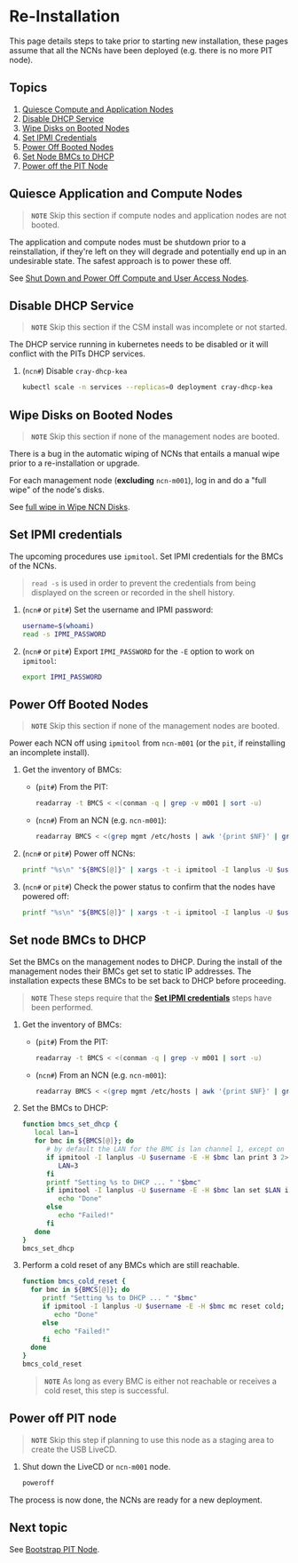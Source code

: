 # Re-Installation

This page details steps to take prior to starting new installation, these pages assume that all 
the NCNs have been deployed (e.g. there is no more PIT node).

## Topics

1. [Quiesce Compute and Application Nodes](#quiesce-application-and-compute-nodes)
1. [Disable DHCP Service](#disable-dhcp-service)
1. [Wipe Disks on Booted Nodes](#wipe-disks-on-booted-nodes)
1. [Set IPMI Credentials](#set-ipmi-credentials)
1. [Power Off Booted Nodes](#power-off-booted-nodes)
1. [Set Node BMCs to DHCP](#set-node-bmcs-to-dhcp)
1. [Power off the PIT Node](#power-off-pit-node) 

## Quiesce Application and Compute Nodes

> **`NOTE`** Skip this section if compute nodes and application nodes are not booted.

The application and compute nodes must be shutdown prior to a reinstallation, if they're left on they will degrade and 
potentially end up in an undesirable state. The safest approach is to power these off.

See [Shut Down and Power Off Compute and User Access Nodes](../operations/power_management/Shut_Down_and_Power_Off_Compute_and_User_Access_Nodes.md).

## Disable DHCP Service

> **`NOTE`** Skip this section if the CSM install was incomplete or not started.

The DHCP service running in kubernetes needs to be disabled or it will conflict with the PITs DHCP services.

1. (`ncn#`) Disable `cray-dhcp-kea`

   ```bash
   kubectl scale -n services --replicas=0 deployment cray-dhcp-kea
   ```

## Wipe Disks on Booted Nodes

> **`NOTE`** Skip this section if none of the management nodes are booted.

There is a bug in the automatic wiping of NCNs that entails a manual wipe prior to a re-installation or upgrade.

For each management node (**excluding** `ncn-m001`), log in and do a "full wipe" of the node's disks.

See [full wipe in Wipe NCN Disks](../operations/node_management/Wipe_NCN_Disks.md#full-wipe).

## Set IPMI credentials

The upcoming procedures use `ipmitool`. Set IPMI credentials for the BMCs of the NCNs.

> `read -s` is used in order to prevent the credentials from being displayed on the screen or recorded in the shell history.

1. (`ncn#` or `pit#`) Set the username and IPMI password:

   ```bash
   username=$(whoami)
   read -s IPMI_PASSWORD
   ```

1. (`ncn#` or `pit#`) Export `IPMI_PASSWORD` for the `-E` option to work on `ipmitool`:

   ```bash
   export IPMI_PASSWORD
   ```

## Power Off Booted Nodes

> **`NOTE`** Skip this section if none of the management nodes are booted.

Power each NCN off using `ipmitool` from `ncn-m001` (or the `pit`, if reinstalling an incomplete install).

1. Get the inventory of BMCs:

   - (`pit#`) From the PIT:

      ```bash
      readarray -t BMCS < <(conman -q | grep -v m001 | sort -u)
      ```

   - (`ncn#`) From an NCN (e.g. `ncn-m001`):

      ```bash
      readarray BMCS < <(grep mgmt /etc/hosts | awk '{print $NF}' | grep -v m001 | sort -u)
      ```

1. (`ncn#` or `pit#`) Power off NCNs:

    ```bash
    printf "%s\n" "${BMCS[@]}" | xargs -t -i ipmitool -I lanplus -U $username -E -H {} power off
    ```

1. (`ncn#` or `pit#`) Check the power status to confirm that the nodes have powered off:

    ```bash
    printf "%s\n" "${BMCS[@]}" | xargs -t -i ipmitool -I lanplus -U $username -E -H {} power status
    ```

## Set node BMCs to DHCP

Set the BMCs on the management nodes to DHCP. During the install of the management nodes their BMCs get set to static IP addresses. The installation expects these
BMCs to be set back to DHCP before proceeding.

> **`NOTE`** These steps require that the **[Set IPMI credentials](#set-ipmi-credentials)** steps have been performed.

1. Get the inventory of BMCs:

   - (`pit#`) From the PIT:

      ```bash
      readarray -t BMCS < <(conman -q | grep -v m001 | sort -u)
      ```

   - (`ncn#`) From an NCN (e.g. `ncn-m001`):

      ```bash
      readarray BMCS < <(grep mgmt /etc/hosts | awk '{print $NF}' | grep -v m001 | sort -u)
      ```

1. Set the BMCs to DHCP:

   ```bash
   function bmcs_set_dhcp {
      local lan=1
      for bmc in ${BMCS[@]}; do
         # by default the LAN for the BMC is lan channel 1, except on Intel systems.
         if ipmitool -I lanplus -U $username -E -H $bmc lan print 3 2>/dev/null; then
            LAN=3
         fi
         printf "Setting %s to DHCP ... " "$bmc"
         if ipmitool -I lanplus -U $username -E -H $bmc lan set $LAN ipsrc dhcp; then
            echo "Done"
         else
            echo "Failed!"
         fi
      done
   }
   bmcs_set_dhcp
   ```

1. Perform a cold reset of any BMCs which are still reachable.

    ```bash
   function bmcs_cold_reset {
      for bmc in ${BMCS[@]}; do   
         printf "Setting %s to DHCP ... " "$bmc"
         if ipmitool -I lanplus -U $username -E -H $bmc mc reset cold; then
            echo "Done"
         else
            echo "Failed!"
         fi
      done
   }
   bmcs_cold_reset
   ```

   > **`NOTE`** As long as every BMC is either not reachable or receives a cold reset, this step is successful.

## Power off PIT node

> **`NOTE`** Skip this step if planning to use this node as a staging area to create the USB LiveCD.

1. Shut down the LiveCD or `ncn-m001` node.

   ```bash
   poweroff
   ```

The process is now done, the NCNs are ready for a new deployment.

## Next topic

See [Bootstrap PIT Node](README.md#1-boot-installation-environment).

